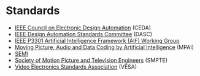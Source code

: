 # Standards
* [IEEE Council on Electronic Design Automation](https://ieee-ceda.org/) (CEDA)
* [IEEE Design Automation Standards Committee](https://www.dasc.org/) (DASC)
* [IEEE P3301 Artificial Intelligence Framework (AIF) Working Group](https://sagroups.ieee.org/aifwg/)
* [Moving Picture, Audio and Data Coding by Artificial Intelligence](https://mpai.community/) (MPAI)
* [SEMI](https://en.wikipedia.org/wiki/SEMI)
* [Society of Motion Picture and Television Engineers](https://en.wikipedia.org/wiki/Society_of_Motion_Picture_and_Television_Engineers) (SMPTE)
* [Video Electronics Standards Association](https://en.wikipedia.org/wiki/Video_Electronics_Standards_Association) (VESA)
